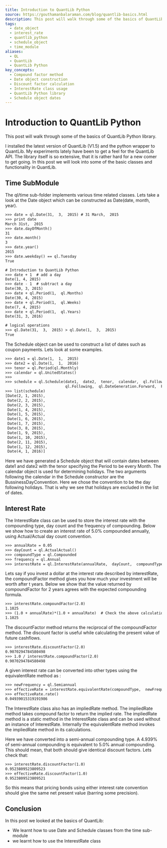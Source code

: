 ```yaml
---
title: Introduction to QuantLib Python
source: https://gouthamanbalaraman.com/blog/quantlib-basics.html
description: This post will walk through some of the basics of QuantLib Python library.
tags:
  - date_object
  - interest_rate
  - quantlib_python
  - schedule_object
  - time_module
aliases:
  - QL
  - QuantLib
  - QuantLib Python
key_concepts:
  - Compound factor method
  - Date object construction
  - Discount factor calculation
  - InterestRate class usage
  - QuantLib Python library
  - Schedule object dates
---
```


# Introduction to QuantLib Python

This post will walk through some of the basics of QuantLib Python library.

I installed the latest version of QuantLib (V1.5) and the python wrapper to QuantLib. My experiments lately have been to get a feel for the QuantLib API. The library itself is so extensive,  that it is rather hard for a new comer to get going. In this post we will look into some of the basic classes and functionality in QuantLib.

## Time SubModule

The ql/time sub-folder implements various time related classes. Lets take a look at the Date object which can be constructed as Date(date,  month,  year).
```latex
>>> date = ql.Date(31,  3,  2015) # 31 March,  2015
>>> print date
March 31st,  2015
>>> date.dayOfMonth()
31
>>> date.month()
3
>>> date.year()
2015
>>> date.weekday() == ql.Tuesday
True

# Introduction to QuantLib Python
>>> date + 1  # add a day
Date(1, 4, 2015)
>>> date - 1  # subtract a day
Date(30, 3, 2015)
>>> date + ql.Period(1,  ql.Months)
Date(30, 4, 2015)
>>> date + ql.Period(1,  ql.Weeks)
Date(7, 4, 2015)
>>> date + ql.Period(1,  ql.Years)
Date(31, 3, 2016)

# logical operations
>>> ql.Date(31,  3,  2015) > ql.Date(1,  3,  2015)
True
```

The Schedule object can be used to construct a list of dates such as coupon payments. Lets look at some examples.
```latex
>>> date1 = ql.Date(1,  1,  2015)
>>> date2 = ql.Date(1,  1,  2016)
>>> tenor = ql.Period(ql.Monthly)
>>> calendar = ql.UnitedStates()
>>>
>>> schedule = ql.Schedule(date1,  date2,  tenor,  calendar,  ql.Following, 
                           ql.Following,  ql.DateGeneration.Forward,  False)
>>> list(schedule)
[Date(2, 1, 2015), 
 Date(2, 2, 2015), 
 Date(2, 3, 2015), 
 Date(1, 4, 2015), 
 Date(1, 5, 2015), 
 Date(1, 6, 2015), 
 Date(1, 7, 2015), 
 Date(3, 8, 2015), 
 Date(1, 9, 2015), 
 Date(1, 10, 2015), 
 Date(2, 11, 2015), 
 Date(1, 12, 2015), 
 Date(4, 1, 2016)]
```

Here we have generated a Schedule object that will contain dates between date1 and date2 with the tenor specifying the Period to be every Month. The calendar object is used for determining holidays. The two arguments following the calendar in the Schedule constructor are the BussinessDayConvention. Here we chose the convention to be the day following holidays. That is why we see that holidays are excluded in the list of dates.

## Interest Rate

The InterestRate class can be used to store the interest rate with the compounding type,  day count and the frequency of compounding. Below we show how to create an interest rate of 5.0% compounded annually,  using Actual/Actual day count convention.
```latex
>>> annualRate = 0.05
>>> dayCount = ql.ActualActual()
>>> compoundType = ql.Compounded
>>> frequency = ql.Annual
>>> interestRate = ql.InterestRate(annualRate,  dayCount,  compoundType,  frequency)
```

Lets say if you invest a dollar at the interest rate described by interestRate,  the compoundFactor method gives you how much your investment will be worth after t years. Below we show that the value returned by compoundFactor for 2 years agrees with the expected compounding formula.
```latex
>>> interestRate.compoundFactor(2.0)
1.1025
>>> (1.0 + annualRate)*(1.0 + annualRate)  # Check the above calculation
1.1025
```

The discountFactor method returns the reciprocal of the compoundFactor method. The discount factor is useful while calculating the present value of future cashflows.
```latex
>>> interestRate.discountFactor(2.0)
0.9070294784580498
>>> 1.0 / interestRate.compoundFactor(2.0)
0.9070294784580498
```

A given interest rate can be converted into other types using the equivalentRate method as :
```latex
>>> newFrequency = ql.Semiannual
>>> effectiveRate = interestRate.equivalentRate(compoundType,  newFrequency,  1)
>>> effectiveRate.rate()
0.04939015319191986
```

The InterestRate class also has an impliedRate method. The impliedRate method takes compound factor to return the implied rate. The impliedRate method is a static method in the InterestRate class and can be used without an instance of InterestRate. Internally the equivalentRate method invokes the impliedRate method in its calculations.

Here we have converted into a semi-annual compounding type. A 4.939% of semi-annual compounding is equivalent to 5.0% annual compounding. This should mean,  that both should give identical discount factors. Lets check that:
```latex
>>> interestRate.discountFactor(1.0)
0.9523809523809523
>>> effectiveRate.discountFactor(1.0)
0.9523809523809521
```

So this means that pricing bonds using either interest rate convention should give the same net present value (barring some precision).

## Conclusion

In this post we looked at the basics of QuantLib:

- We learnt how to use Date and Schedule classes from the time sub-module
- we learnt how to use the InterestRate class
